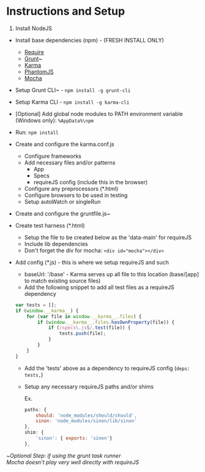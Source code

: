 # Instructions and Setup
1. Install NodeJS
* Install base dependencies (npm) - (FRESH INSTALL ONLY)
  *	[Require](https://www.npmjs.com/package/karma-requirejs)
  * [Grunt](http://gruntjs.com/installing-grunt)~
  * [Karma](http://karma-runner.github.io/1.0/intro/installation.html)
  * [PhantomJS](https://github.com/karma-runner/karma-phantomjs-launcher)
  *	[Mocha](https://www.npmjs.com/package/karma-mocha)
* Setup Grunt CLI~ - 
  `npm install -g grunt-cli`
* Setup Karma CLI - 
  `npm install -g karma-cli`
* [Optional] Add global node modules to PATH environment variable (Windows only): `%AppData%\npm`
* Run: `npm install`
* Create and configure the karma.conf.js
	* Configure frameworks
	* Add necessary files and/or patterns
		* App
		* Specs
		* requireJS config (include this in the browser)
	* Configure any preprocessors (*.html)
	* Configure browsers to be used in testing
	* Setup autoWatch or singleRun
* Create and configure the gruntfile.js~
* Create test harness (*.html)
	* Setup the file to be created below as the 'data-main' for requireJS
	* Include lib dependencies
	* Don't forget the div for mocha: `<div id="mocha"></div>`
* Add config (*.js) - this is where we setup requireJS and such
	* baseUrl: '/base' - Karma serves up all file to this location (base/[app] to match existing source files)
	* Add the following snippet to add all test files as a requireJS dependency
	
	```javascript
	var tests = [];  
	if (window.__karma__) {  
	    for (var file in window.__karma__.files) {  
	        if (window.__karma__.files.hasOwnProperty(file)) {  
	            if (/specs\.js$/.test(file)) {  
	                tests.push(file);  
	            }  
	        }  
	    }  
	}
	```
	* Add the 'tests' above as a dependency to requireJS config (`deps: tests,`)
	* Setup any necessary requireJS paths and/or shims
	  
	  Ex. 
	    ```javascript
	    paths: {
	        should: 'node_modules/should/should',
	        sinon: 'node_modules/sinon/lib/sinon'
	    },
	    shim: {
	        'sinon': { exports: 'sinon'}
	    },
	    ```
	
~_Optional Step: if using the grunt task runner_  
_Mocha doesn't play very well directly with requireJS_
